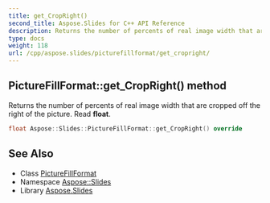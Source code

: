 ```yaml
---
title: get_CropRight()
second_title: Aspose.Slides for C++ API Reference
description: Returns the number of percents of real image width that are cropped off the right of the picture. Read float.
type: docs
weight: 118
url: /cpp/aspose.slides/picturefillformat/get_cropright/
---
```

## PictureFillFormat::get_CropRight() method


Returns the number of percents of real image width that are cropped off the right of the picture. Read **float**.

```cpp
float Aspose::Slides::PictureFillFormat::get_CropRight() override
```

## See Also

* Class [PictureFillFormat](./)
* Namespace [Aspose::Slides](../)
* Library [Aspose.Slides](../../)
